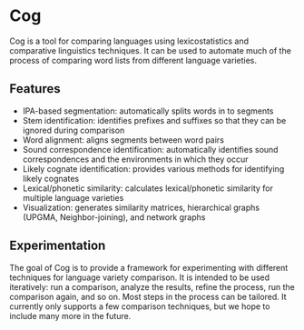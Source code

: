 Cog
===

Cog is a tool for comparing languages using lexicostatistics and comparative linguistics techniques.
It can be used to automate much of the process of comparing word lists from different language
varieties.

Features
--------

- IPA-based segmentation: automatically splits words in to segments
- Stem identification: identifies prefixes and suffixes so that they can be ignored during
comparison
- Word alignment: aligns segments between word pairs
- Sound correspondence identification: automatically identifies sound correspondences and the
environments in which they occur
- Likely cognate identification: provides various methods for identifying likely cognates
- Lexical/phonetic similarity: calculates lexical/phonetic similarity for multiple language
varieties
- Visualization: generates similarity matrices, hierarchical graphs (UPGMA, Neighbor-joining), and
network graphs

Experimentation
---------------

The goal of Cog is to provide a framework for experimenting with different techniques for language
variety comparison. It is intended to be used iteratively: run a comparison, analyze the results,
refine the process, run the comparison again, and so on. Most steps in the process can be tailored.
It currently only supports a few comparison techniques, but we hope to include many more in the
future.